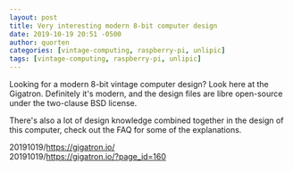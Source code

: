 ```yaml
---
layout: post
title: Very interesting modern 8-bit computer design
date: 2019-10-19 20:51 -0500
author: quorten
categories: [vintage-computing, raspberry-pi, unlipic]
tags: [vintage-computing, raspberry-pi, unlipic]
---
```


Looking for a modern 8-bit vintage computer design?  Look here at the
Gigatron.  Definitely it's modern, and the design files are libre
open-source under the two-clause BSD license.

There's also a lot of design knowledge combined together in the design
of this computer, check out the FAQ for some of the explanations.

20191019/https://gigatron.io/  
20191019/https://gigatron.io/?page_id=160
